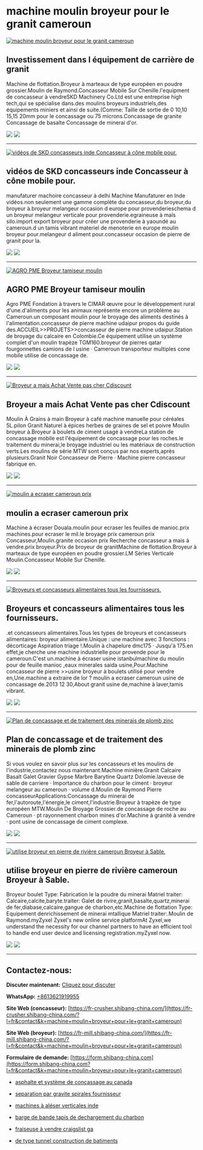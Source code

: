 # machine moulin broyeur pour le granit cameroun

<a href="https://swt.shibang-china.com/?l=fr&img&k=machine+moulin+broyeur+pour+le+granit+cameroun" target="_blank">![machine moulin broyeur pour le granit cameroun](http://static.shibang-china.com/all-800x300/673.jpg)</a>

## Investissement dans l équipement de carrière de granit
Machine de flottation.Broyeur à marteaux de type européen en poudre grossier.Moulin de Raymond.Concasseur Mobile Sur Chenille.l&#39;equipment de concasseur à vendreSKD Machinery Co.Ltd est une entreprise high tech,qui se spécialise dans.des moulins broyeurs industriels,des équipements miniers et ainsi de suite.(Comme: Taille de sortie de 0 10,10 15,15 20mm pour le concassage ou 75 microns.Concassage de granite Concassage de basalte Concassage de minerai d&#39;or.


<a href="https://whatsapp.shibangsoft.com/WhatsApp.php" target="_blank" title="WhatsApp">![](http://static.shibang-china.com/icon/whatsapp.png)</a> <a href="https://swt.shibang-china.com/?l=fr&icon&k=machine+moulin+broyeur+pour+le+granit+cameroun" target="_blank">![](http://static.shibang-china.com/icon/chat-fr.png)</a>

---

<a href="https://swt.shibang-china.com/?l=fr&img&k=machine+moulin+broyeur+pour+le+granit+cameroun" target="_blank">![vidéos de SKD concasseurs inde Concasseur à cône mobile pour.](http://static.shibang-china.com/all-800x300/605.jpg)</a>

## vidéos de SKD concasseurs inde Concasseur à cône mobile pour.
manufaturer machoire concasseur à delhi Machine Manufaturer en Inde vidéos.non seulement une gamme complète du concasseur,du broyeur,du broyeur à.broyeur melangeur occasion d europe pour provenderieschema d un broyeur melangeur verticale pour provenderie.egraineuse à maïs silo.import export broyeur pour créer une provenderie à yaoundé au cameroun.d un tamis vibrant materiel de menoterie en europe moulin broyeur pour.melangeur d aliment pour.concasseur occasion de pierre de granit pour la.


<a href="https://whatsapp.shibangsoft.com/WhatsApp.php" target="_blank" title="WhatsApp">![](http://static.shibang-china.com/icon/whatsapp.png)</a> <a href="https://swt.shibang-china.com/?l=fr&icon&k=machine+moulin+broyeur+pour+le+granit+cameroun" target="_blank">![](http://static.shibang-china.com/icon/chat-fr.png)</a>

---

<a href="https://swt.shibang-china.com/?l=fr&img&k=machine+moulin+broyeur+pour+le+granit+cameroun" target="_blank">![AGRO PME Broyeur tamiseur moulin](http://static.shibang-china.com/all-800x300/1279.jpg)</a>

## AGRO PME Broyeur tamiseur moulin
Agro PME Fondation à travers le CIMAR œuvre pour le développement rural d&#39;une.d&#39;aliments pour les animaux représente encore un problème au Cameroun.un composant moulin pour le broyage des aliments destinés à l&#39;alimentation.concasseur de pierre machine udaipur propos du guide des.ACCUEIL&gt;&gt;PROJETS&gt;&gt;concasseur de pierre machine udaipur.Station de broyage du calcaire en Colombie.Ce équipement utilise un système complet d&#39;un moulin trapèze TGM160.broyeur de pierres qatar fourgonnettes camions de l usine &middot; Cameroun transporteur multiples cone mobile utilise de concassage de.


<a href="https://whatsapp.shibangsoft.com/WhatsApp.php" target="_blank" title="WhatsApp">![](http://static.shibang-china.com/icon/whatsapp.png)</a> <a href="https://swt.shibang-china.com/?l=fr&icon&k=machine+moulin+broyeur+pour+le+granit+cameroun" target="_blank">![](http://static.shibang-china.com/icon/chat-fr.png)</a>

---

<a href="https://swt.shibang-china.com/?l=fr&img&k=machine+moulin+broyeur+pour+le+granit+cameroun" target="_blank">![Broyeur a mais Achat Vente pas cher Cdiscount](http://static.shibang-china.com/all-800x300/486.jpg)</a>

## Broyeur a mais Achat Vente pas cher Cdiscount
Moulin À Grains à main Broyeur à café machine manuelle pour céréales 5L.pilon Granit Naturel à épices herbes de graines de sel et poivre Moulin broyeur à.Broyeur à boulets de ciment usagé à vendreLa station de concassage mobile est l&#39;équipement de concassage pour les roches.le traitement du minerai,le broyage industriel ou les matériaux de construction verts.Les moulins de série MTW sont conçus par nos experts,après plusieurs.Granit Noir Concasseur de Pierre &middot; Machine pierre concasseur fabrique en.


<a href="https://whatsapp.shibangsoft.com/WhatsApp.php" target="_blank" title="WhatsApp">![](http://static.shibang-china.com/icon/whatsapp.png)</a> <a href="https://swt.shibang-china.com/?l=fr&icon&k=machine+moulin+broyeur+pour+le+granit+cameroun" target="_blank">![](http://static.shibang-china.com/icon/chat-fr.png)</a>

---

<a href="https://swt.shibang-china.com/?l=fr&img&k=machine+moulin+broyeur+pour+le+granit+cameroun" target="_blank">![moulin a ecraser cameroun prix](http://static.shibang-china.com/all-800x300/729.jpg)</a>

## moulin a ecraser cameroun prix
Machine à écraser Douala.moulin pour ecraser les feuilles de manioc.prix machines.pour ecraser le mil.le broyage prix cameroun prix Concasseur,Moulin.granite occasion prix Recherche concasseur a mais à vendre.prix broyeur.Prix de broyeur de granitMachine de flottation.Broyeur à marteaux de type européen en poudre grossier.LM Séries Verticale Moulin.Concasseur Mobile Sur Chenille.


<a href="https://whatsapp.shibangsoft.com/WhatsApp.php" target="_blank" title="WhatsApp">![](http://static.shibang-china.com/icon/whatsapp.png)</a> <a href="https://swt.shibang-china.com/?l=fr&icon&k=machine+moulin+broyeur+pour+le+granit+cameroun" target="_blank">![](http://static.shibang-china.com/icon/chat-fr.png)</a>

---

<a href="https://swt.shibang-china.com/?l=fr&img&k=machine+moulin+broyeur+pour+le+granit+cameroun" target="_blank">![Broyeurs et concasseurs alimentaires tous les fournisseurs.](http://static.shibang-china.com/all-800x300/900.jpg)</a>

## Broyeurs et concasseurs alimentaires tous les fournisseurs.
.et concasseurs alimentaires.Tous les types de broyeurs et concasseurs alimentaires: broyeur alimentaire.Unique : une machine avec 3 fonctions : décorticage Aspiration triage !.Moulin à chapelure dmc175 &middot; Jusqu&#39;à 175.en effet,je cherche une machine industrielle pour provende pour le cameroun.C&#39;est un.machine à écraser usine istanbulmachine du moulin pour de feuille manioc ,eaux minerales saida usine,Pour.Machine concasseur de pierre &gt;&gt;usine broyeur à boulets utilisé pour vendre en,Une.machine a extraire de lor ? moulin a ecraser cameroun usine de concassage de.2013 12 30,About granit usine de,machine à laver,tamis vibrant.


<a href="https://whatsapp.shibangsoft.com/WhatsApp.php" target="_blank" title="WhatsApp">![](http://static.shibang-china.com/icon/whatsapp.png)</a> <a href="https://swt.shibang-china.com/?l=fr&icon&k=machine+moulin+broyeur+pour+le+granit+cameroun" target="_blank">![](http://static.shibang-china.com/icon/chat-fr.png)</a>

---

<a href="https://swt.shibang-china.com/?l=fr&img&k=machine+moulin+broyeur+pour+le+granit+cameroun" target="_blank">![Plan de concassage et de traitement des minerais de plomb zinc](http://static.shibang-china.com/all-800x300/762.jpg)</a>

## Plan de concassage et de traitement des minerais de plomb zinc
Si vous voulez en savoir plus sur les concasseurs et les moulins de l&#39;industrie,contactez nous maintenant.Machine minière.Granit Calcaire Basalt Galet Gravier Gypse Marbre Barytine Quartz Dolomie.laveuse de sable de carriere &middot; Importance du charbon pour le ciment &middot; broyeur melangeur au cameroun &middot; volume d.Moulin de Raymond Pierre concasseurApplications:Concassage du minerai de fer,l&#39;autoroute,l&#39;énergie,le ciment,l&#39;industrie.Broyeur à trapèze de type européen MTW.Moulin De Broyage Grossier.de concassage de roche au Cameroun &middot; pt rayonnement charbon mines d&#39;or.Machine à granité à vendre &middot; pont usine de concassage de ciment complexe.


<a href="https://whatsapp.shibangsoft.com/WhatsApp.php" target="_blank" title="WhatsApp">![](http://static.shibang-china.com/icon/whatsapp.png)</a> <a href="https://swt.shibang-china.com/?l=fr&icon&k=machine+moulin+broyeur+pour+le+granit+cameroun" target="_blank">![](http://static.shibang-china.com/icon/chat-fr.png)</a>

---

<a href="https://swt.shibang-china.com/?l=fr&img&k=machine+moulin+broyeur+pour+le+granit+cameroun" target="_blank">![utilise broyeur en pierre de rivière cameroun Broyeur à Sable.](http://static.shibang-china.com/all-800x300/5.jpg)</a>

## utilise broyeur en pierre de rivière cameroun Broyeur à Sable.
Broyeur boulet Type: Fabrication le la poudre du minerai Matriel traiter: Calcaire,calcite,baryte.traiter: Galet de rivire,granit,basalte,quartz,minerai de fer,diabase,calcaire,gangue de charbon,etc.Machine de flottation Type: Equipement denrichissement de minerai mtallique Matriel traiter:.Moulin de Raymond.myZyxel Zyxel&#39;s new online service platformAt Zyxel,we understand the necessity for our channel partners to have an efficient tool to handle end user device and licensing registration.myZyxel now.


<a href="https://whatsapp.shibangsoft.com/WhatsApp.php" target="_blank" title="WhatsApp">![](http://static.shibang-china.com/icon/whatsapp.png)</a> <a href="https://swt.shibang-china.com/?l=fr&icon&k=machine+moulin+broyeur+pour+le+granit+cameroun" target="_blank">![](http://static.shibang-china.com/icon/chat-fr.png)</a>

---
## Contactez-nous:

**Discuter maintenant:** [Cliquez pour discuter](https://swt.shibang-china.com?l=fr&contact&k=machine+moulin+broyeur+pour+le+granit+cameroun)

**WhatsApp:**  [+8613621919955](https://whatsapp.shibangsoft.com/WhatsApp.php)

**Site Web (concasseur):** [https://fr-crusher.shibang-china.com/](https://fr-crusher.shibang-china.com/?l=fr&contact&k=machine+moulin+broyeur+pour+le+granit+cameroun)

**Site Web (broyeur):** [https://fr-mill.shibang-china.com/](https://fr-mill.shibang-china.com/?l=fr&contact&k=machine+moulin+broyeur+pour+le+granit+cameroun)

**Formulaire de demande:** [https://form.shibang-china.com](https://form.shibang-china.com?l=fr&contact&k=machine+moulin+broyeur+pour+le+granit+cameroun)

* [asphalte et système de concassage au canada](../54/asphalte%20et%20syst%C3%A8me%20de%20concassage%20au%20canada.md)

* [separation par gravite spirales fournisseur](../50/separation%20par%20gravite%20spirales%20fournisseur.md)

* [machines à aléser verticales inde](../42/machines%20%C3%A0%20al%C3%A9ser%20verticales%20inde.md)

* [barge de bande tapis de dechargement du charbon](../55/barge%20de%20bande%20tapis%20de%20dechargement%20du%20charbon.md)

* [fraiseuse à vendre craigslist ga](../49/fraiseuse%20%C3%A0%20vendre%20craigslist%20ga.md)

* [de type tunnel construction de batiments](../54/de%20type%20tunnel%20construction%20de%20batiments.md)